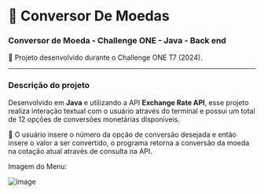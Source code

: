# 💱 Conversor De Moedas
### Conversor de Moeda - Challenge ONE - Java - Back end

🚀 Projeto desenvolvido durante o Challenge ONE T7 (2024).

---

### Descrição do projeto
Desenvolvido em <b>Java</b> e utilizando a API <b>Exchange Rate API</b>, esse projeto realiza interação textual com o usuário através do terminal e possui um total de 12 opções de conversões monetárias disponiveis.

💸 O usuário insere o número da opção de conversão desejada e então insere o valor a ser convertido, o programa retorna a conversão da moeda na cotação atual através de consulta na API.

Imagem do Menu:

![image](https://github.com/user-attachments/assets/3617a2e3-dc4e-4d4b-a103-44bed075eb15)


